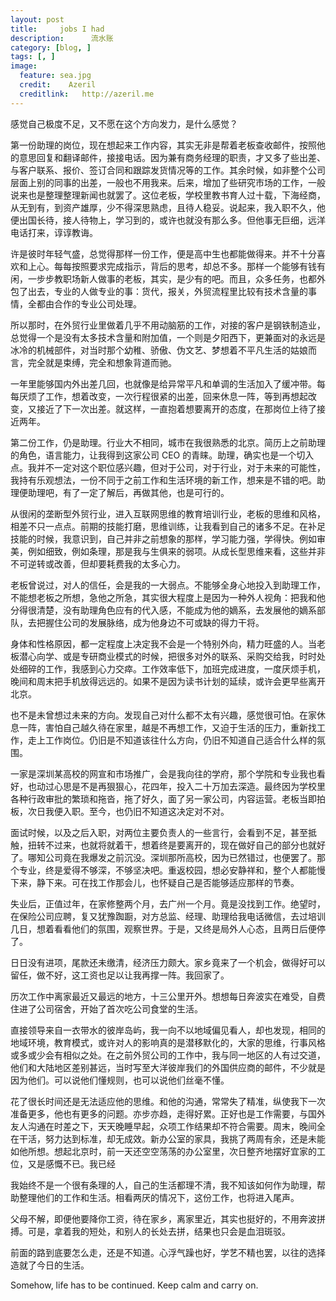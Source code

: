 ```yaml
---
layout: post  
title:     jobs I had
description:      流水账
category: [blog, ]  
tags: [, ]  
image:
  feature: sea.jpg
  credit:    Azeril
  creditlink:   http://azeril.me
---
```


感觉自己极度不足，又不愿在这个方向发力，是什么感觉？

第一份助理的岗位，现在想起来工作内容，其实无非是帮着老板查收邮件，按照他的意思回复和翻译邮件，接接电话。因为兼有商务经理的职责，才又多了些出差、与客户联系、报价、签订合同和跟踪发货情况等的工作。其余时候，如非整个公司层面上别的同事的出差，一般也不用我来。后来，增加了些研究市场的工作，一般说来也是整理整理新闻也就罢了。这位老板，学校里教书育人过十载，下海经商，从无到有，到资产雄厚，少不得深思熟虑，且待人稳妥。说起来，我入职不久，他便出国长待，接人待物上，学习到的，或许也就没有那么多。但他事无巨细，远洋电话打来，谆谆教诲。

许是彼时年轻气盛，总觉得那样一份工作，便是高中生也都能做得来。并不十分喜欢和上心。每每按照要求完成指示，背后的思考，却总不多。那样一个能够有钱有闲，一步步教职场新人做事的老板，其实，是少有的吧。而且，众多任务，也都外包了出去，专业的人做专业的事：货代，报关，外贸流程里比较有技术含量的事情，全都由合作的专业公司处理。

所以那时，在外贸行业里做着几乎不用动脑筋的工作，对接的客户是钢铁制造业，总觉得一个是没有太多技术含量和附加值，一个则是夕阳西下，更兼面对的永远是冰冷的机械部件，对当时那个幼稚、骄傲、伪文艺、梦想着不平凡生活的姑娘而言，完全就是束缚，完全和想象背道而驰。

一年里能够国内外出差几回，也就像是给异常平凡和单调的生活加入了缓冲带。每每厌烦了工作，想着改变，一次行程很紧的出差，回来休息一阵，等到再想起改变，又接近了下一次出差。就这样，一直抱着想要离开的态度，在那岗位上待了接近两年。

第二份工作，仍是助理。行业大不相同，城市在我很熟悉的北京。简历上之前助理的角色，语言能力，让我得到这家公司 CEO 的青睐。助理，确实也是一个切入点。我并不一定对这个职位感兴趣，但对于公司，对于行业，对于未来的可能性，我持有乐观想法，一份不同于之前工作和生活环境的新工作，想来是不错的吧。助理便助理吧，有了一定了解后，再做其他，也是可行的。

从很闲的垄断型外贸行业，进入互联网思维的教育培训行业，老板的思维和风格，相差不只一点点。前期的技能打磨，思维训练，让我看到自己的诸多不足。在补足技能的时候，我意识到，自己并非之前想象的那样，学习能力强，学得快。例如审美，例如细致，例如条理，那是我与生俱来的弱项。从成长型思维来看，这些并非不可逆转或改善，但却要耗费我的太多心力。

老板曾说过，对人的信任，会是我的一大弱点。不能够全身心地投入到助理工作，不能想老板之所想，急他之所急，其实很大程度上是因为一种外人视角：把我和他分得很清楚，没有助理角色应有的代入感，不能成为他的嫡系，去发展他的嫡系部队，去把握住公司的发展脉络，成为他身边不可或缺的得力干将。

身体和性格原因，都一定程度上决定我不会是一个特别外向，精力旺盛的人。当老板潜心向学、或是专研商业模式的时候，把很多对外的联系、采购交给我，时时处处细碎的工作，我感到心力交瘁。工作效率低下，加班完成进度，一度厌烦手机，晚间和周末把手机放得远远的。如果不是因为读书计划的延续，或许会更早些离开北京。

也不是未曾想过未来的方向。发现自己对什么都不太有兴趣，感觉很可怕。在家休息一阵，害怕自己越久待在家里，越是不再想工作，又迫于生活的压力，重新找工作，走上工作岗位。仍旧是不知道该往什么方向，仍旧不知道自己适合什么样的氛围。

一家是深圳某高校的网宣和市场推广，会是我向往的学府，那个学院和专业我也看好，也动过心思是不是再狠狠心，花四年，投入二十万加去深造。最终因为学校里各种行政审批的繁琐和拖沓，拖了好久，面了另一家公司，内容运营。老板当即拍板，次日我便入职。至今，也仍旧不知道这决定对不对。

面试时候，以及之后入职，对两位主要负责人的一些言行，会看到不足，甚至抵触，扭转不过来，也就将就着干，想着终是要离开的，现在做好自己的部分也就好了。哪知公司竟在我爆发之前沉没。深圳那所高校，因为已然错过，也便罢了。那个专业，终是爱得不够深，不够坚决吧。重返校园，想必安静祥和，整个人都能慢下来，静下来。可在找工作那会儿，也怀疑自己是否能够适应那样的节奏。

失业后，正值过年，在家修整两个月，去广州一个月。竟是没找到工作。绝望时，在保险公司应聘，复又犹豫踟蹰，对方总监、经理、助理给我电话微信，去过培训几日，想着看看他们的氛围，观察世界。于是，又终是局外人心态，且两日后便停了。

日日没有进项，尾款还未缴清，经济压力颇大。家乡竟来了一个机会，做得好可以留任，做不好，这工资也足以让我再撑一阵。我回家了。

历次工作中离家最近又最远的地方，十三公里开外。想想每日奔波实在难受，自费住进了公司宿舍，开始了首次吃公司食堂的生活。

直接领导来自一衣带水的彼岸岛屿，我一向不以地域偏见看人，却也发现，相同的地域环境，教育模式，或许对人的影响真的是潜移默化的，大家的思维，行事风格或多或少会有相似之处。在之前外贸公司的工作中，我与同一地区的人有过交道，他们和大陆地区差别甚远，当时写至大洋彼岸我们的外国供应商的邮件，不少就是因为他们。可以说他们懂规则，也可以说他们丝毫不懂。

花了很长时间还是无法适应他的思维。和他的沟通，常常失了精准，纵使我下一次准备更多，他也有更多的问题。亦步亦趋，走得好累。正好也是工作需要，与国外友人沟通在时差之下，天天晚睡早起，众项工作结果却不符合需要。周末，晚间全在干活，努力达到标准，却无成效。新办公室的家具，我挑了两周有余，还是未能如他所想。想起北京时，前一天还空空荡荡的办公室里，次日整齐地摆好宜家的工位，又是感慨不已。我已经

我始终不是一个很有条理的人，自己的生活都理不清，我不知该如何作为助理，帮助整理他们的工作和生活。相看两厌的情况下，这份工作，也将进入尾声。

父母不解，即便他要降你工资，待在家乡，离家里近，其实也挺好的，不用奔波拼搏。可是，拿着我的短处，和别人的长处去拼，结果也只会是血泪斑驳。

前面的路到底要怎么走，还是不知道。心浮气躁也好，学艺不精也罢，以往的选择造就了今日的生活。

Somehow, life has to be continued. 
Keep calm and carry on.
